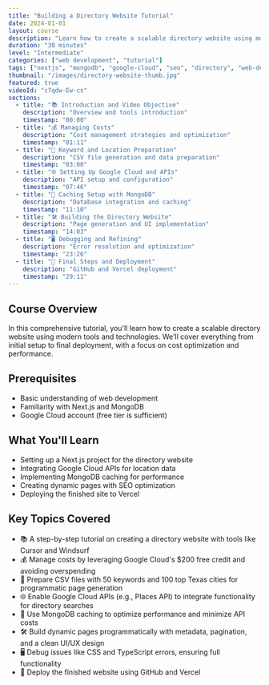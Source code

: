 ```yaml
---
title: "Building a Directory Website Tutorial"
date: 2024-01-01
layout: course
description: "Learn how to create a scalable directory website using modern tools and technologies"
duration: "30 minutes"
level: "Intermediate"
categories: ["web development", "tutorial"]
tags: ["nextjs", "mongodb", "google-cloud", "seo", "directory", "web-development"]
thumbnail: "/images/directory-website-thumb.jpg"
featured: true
videoId: "c7qdw-Ew-cs"
sections:
  - title: "📚 Introduction and Video Objective"
    description: "Overview and tools introduction"
    timestamp: "00:00"
  - title: "💰 Managing Costs"
    description: "Cost management strategies and optimization"
    timestamp: "01:11"
  - title: "🔑 Keyword and Location Preparation"
    description: "CSV file generation and data preparation"
    timestamp: "03:00"
  - title: "🌐 Setting Up Google Cloud and APIs"
    description: "API setup and configuration"
    timestamp: "07:46"
  - title: "💾 Caching Setup with MongoDB"
    description: "Database integration and caching"
    timestamp: "11:10"
  - title: "🛠️ Building the Directory Website"
    description: "Page generation and UI implementation"
    timestamp: "14:03"
  - title: "🖥️ Debugging and Refining"
    description: "Error resolution and optimization"
    timestamp: "23:26"
  - title: "🚀 Final Steps and Deployment"
    description: "GitHub and Vercel deployment"
    timestamp: "29:11"
---
```


## Course Overview

In this comprehensive tutorial, you'll learn how to create a scalable directory website using modern tools and technologies. We'll cover everything from initial setup to final deployment, with a focus on cost optimization and performance.

## Prerequisites

- Basic understanding of web development
- Familiarity with Next.js and MongoDB
- Google Cloud account (free tier is sufficient)

## What You'll Learn

* Setting up a Next.js project for the directory website
* Integrating Google Cloud APIs for location data
* Implementing MongoDB caching for performance
* Creating dynamic pages with SEO optimization
* Deploying the finished site to Vercel

## Key Topics Covered

* 📚 A step-by-step tutorial on creating a directory website with tools like Cursor and Windsurf
* 💰 Manage costs by leveraging Google Cloud's $200 free credit and avoiding overspending
* 🔑 Prepare CSV files with 50 keywords and 100 top Texas cities for programmatic page generation
* 🌐 Enable Google Cloud APIs (e.g., Places API) to integrate functionality for directory searches
* 💾 Use MongoDB caching to optimize performance and minimize API costs
* 🛠️ Build dynamic pages programmatically with metadata, pagination, and a clean UI/UX design
* 🖥️ Debug issues like CSS and TypeScript errors, ensuring full functionality
* 🚀 Deploy the finished website using GitHub and Vercel
